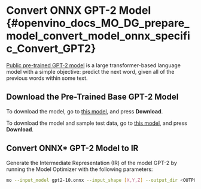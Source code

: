 # Convert ONNX GPT-2 Model {#openvino_docs_MO_DG_prepare_model_convert_model_onnx_specific_Convert_GPT2}

[Public pre-trained GPT-2 model](https://github.com/onnx/models/tree/master/text/machine_comprehension/gpt-2) is a large
transformer-based language model with a simple objective: predict the next word, given all of the previous words within some text.

## Download the Pre-Trained Base GPT-2 Model

To download the model, go to [this model](https://github.com/onnx/models/blob/master/text/machine_comprehension/gpt-2/model/gpt2-10.onnx), and press **Download**.

To download the model and sample test data, go to [this model](https://github.com/onnx/models/blob/master/text/machine_comprehension/gpt-2/model/gpt2-10.tar.gz), and press **Download**.

## Convert ONNX* GPT-2 Model to IR

Generate the Intermediate Representation (IR) of the model GPT-2 by running the Model Optimizer with the following parameters:
```sh
mo --input_model gpt2-10.onnx --input_shape [X,Y,Z] --output_dir <OUTPUT_MODEL_DIR>
```
